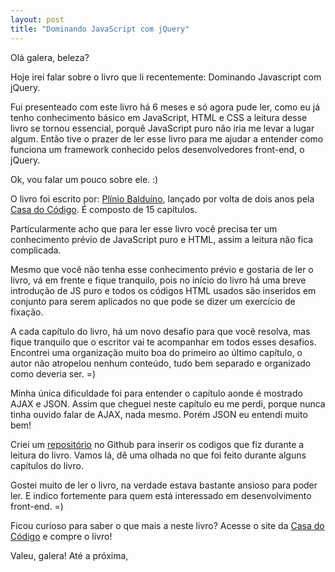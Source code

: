 ```yaml
---
layout: post
title: "Dominando JavaScript com jQuery"
---
```


Olá galera, beleza?

Hoje irei falar sobre o livro que li recentemente: Dominando Javascript com jQuery.

Fui presenteado com este livro há 6 meses e só agora pude ler, como eu já tenho conhecimento básico em JavaScript, HTML e CSS a leitura desse livro se tornou essencial, porquê JavaScript puro não iria me levar a lugar algum. Então tive o prazer de ler esse livro para me ajudar a entender como funciona um framework conhecido pelos desenvolvedores front-end, o jQuery. 

Ok, vou falar um pouco sobre ele. :)

O livro foi escrito por: <a href='https://coderwall.com/pbalduino'>Plínio Balduíno</a>, lançado por volta de dois anos pela <a href='http://www.casadocodigo.com.br/'>Casa do Código</a>. É composto de 15 capítulos. 

Particularmente acho que para ler esse livro você precisa ter um conhecimento prévio de JavaScript puro e HTML, assim a leitura não fica complicada. 

Mesmo que você não tenha esse conhecimento prévio e gostaria de ler o livro, vá em frente e fique tranquilo, pois no início do livro há uma breve introdução de JS puro e todos os códigos HTML usados são inseridos em conjunto para serem aplicados no que pode se dizer um exercício de fixação. 

A cada capítulo do livro, há um novo desafio para que você resolva, mas fique tranquilo que o escritor vai te acompanhar em todos esses desafios. Encontrei uma organização muito boa do primeiro ao último capítulo, o autor não atropelou nenhum conteúdo, tudo bem separado e organizado como deveria ser. =) 

Minha única dificuldade foi para entender o capítulo aonde é mostrado AJAX e JSON. Assim que cheguei neste capítulo eu me perdi, porque nunca tinha ouvido falar de AJAX, nada mesmo. Porém JSON eu entendi muito bem!

Criei um <a href='https://github.com/ViniciusBaptista/LearningHTML/tree/master/dominando-js-com-jquery'>repositório</a> no Github para inserir os codigos que fiz durante a leitura do livro. Vamos lá, dê uma olhada no que foi feito durante alguns capítulos do livro.

Gostei muito de ler o livro, na verdade estava bastante ansioso para poder ler. E indico fortemente para quem está interessado em desenvolvimento front-end. =)

Ficou curioso para saber o que mais a neste livro? Acesse o site da <a href='http://www.casadocodigo.com.br/products/livro-javascript-jquery'>Casa do Código</a> e compre o livro!


Valeu, galera! Até a próxima,
